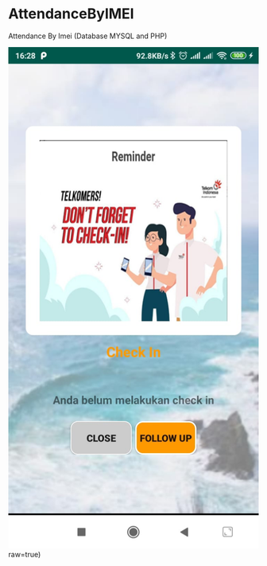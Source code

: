 # AttendanceByIMEI
Attendance By Imei (Database MYSQL and PHP)

![alt text](https://github.com/irawanmurjayanto/AttendanceByIMEI/blob/main/src/com/irawan/atttelkom/pictprog/pict1.jpeg)raw=true)
